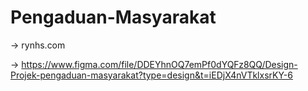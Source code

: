 # Pengaduan-Masyarakat
  -> rynhs.com
  
  -> https://www.figma.com/file/DDEYhnOQ7emPf0dYQFz8QQ/Design-Projek-pengaduan-masyarakat?type=design&t=iEDjX4nVTklxsrKY-6

